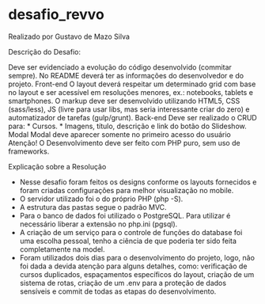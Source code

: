 # desafio_revvo

Realizado por Gustavo de Mazo Silva

Descrição do Desafio:

Deve ser evidenciado a evolução do código desenvolvido (commitar sempre).
No README deverá ter as informações do desenvolvedor e do projeto.
Front-end
O layout deverá respeitar um determinado grid com base no layout e ser acessível em resoluções menores, ex.: notebooks, tablets e smartphones. O markup deve ser desenvolvido utilizando HTML5, CSS (sass/less), JS (livre para usar libs, mas seria interessante criar do zero) e automatizador de tarefas (gulp/grunt).
Back-end
Deve ser realizado o CRUD para: * Cursos. * Imagens, título, descrição e link do botão do Slideshow.
Modal
Modal deve aparecer somente no primeiro acesso do usuário
Atenção!
O Desenvolvimento deve ser feito com PHP puro, sem uso de frameworks.

Explicação sobre a Resolução

- Nesse desafio foram feitos os designs conforme os layouts fornecidos e foram criadas configurações para melhor visualização no mobile.
- O servidor utilizado foi o do próprio PHP (php -S).
- A estrutura das pastas segue o padrão MVC.
- Para o banco de dados foi utilizado o PostgreSQL. Para utilizar é necessário liberar a extensão no php.ini (pgsql).
- A criação de um serviço para o controle de funções do database foi uma escolha pessoal, tenho a ciência de que poderia ter sido feita completamente na model.
- Foram utilizados dois dias para o desenvolvimento do projeto, logo, não foi dada a devida atenção para alguns detalhes, como: verificação de cursos duplicados, espaçamentos específicos do layout, criação de um sistema de rotas, criação de um .env para a proteção de dados sensíveis e commit de todas as etapas do desenvolvimento.

